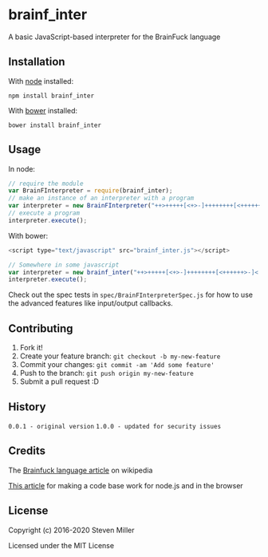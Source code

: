 # brainf_inter

A basic JavaScript-based interpreter for the BrainFuck language

## Installation
With [node](https://nodejs.org/en/) installed:

`npm install brainf_inter`

With [bower](https://bower.io/) installed:

`bower install brainf_inter`

## Usage

In node:

```javascript
// require the module
var BrainFInterpreter = require(brainf_inter);
// make an instance of an interpreter with a program
var interpreter = new BrainFInterpreter("++>+++++[<+>-]++++++++[<++++++>-]<.");
// execute a program
interpreter.execute();
```

With bower:

```javascript 
<script type="text/javascript" src="brainf_inter.js"></script>

// Somewhere in some javascript
var interpreter = new brainf_inter("++>+++++[<+>-]++++++++[<++++++>-]<.");
interpreter.execute();
```

Check out the spec tests in `spec/BrainFInterpreterSpec.js` for how to use the advanced features like input/output callbacks. 

## Contributing

1. Fork it!
2. Create your feature branch: `git checkout -b my-new-feature`
3. Commit your changes: `git commit -am 'Add some feature'`
4. Push to the branch: `git push origin my-new-feature`
5. Submit a pull request :D

## History

`0.0.1 - original version`
`1.0.0 - updated for security issues`

## Credits

The [Brainfuck language article](https://en.wikipedia.org/wiki/Brainfuck) on wikipedia

[This article](http://www.richardrodger.com/2013/09/27/how-to-make-simple-node-js-modules-work-in-the-browser/) for making a code base work for node.js and in the browser

## License

Copyright (c) 2016-2020 Steven Miller

Licensed under the MIT License
